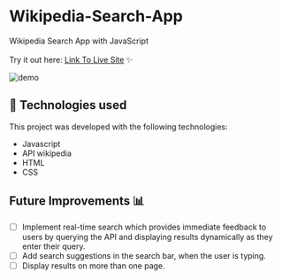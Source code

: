 # Wikipedia-Search-App

Wikipedia Search App with JavaScript
<br><br>Try it out here: [Link To Live Site](https://beckyGia.github.io/Wikipedia-Search-App/) ✨

![demo](https://github.com/tdo95/Wikipedia-Search-App/blob/main/wikipediasearchapp.gif)

## 🚀 Technologies used

This project was developed with the following technologies:

- Javascript
- API wikipedia
- HTML
- CSS

## Future Improvements 📊

- [ ] Implement real-time search which provides immediate feedback to users by querying the API and displaying results dynamically as they enter their query.
- [ ] Add search suggestions in the search bar, when the user is typing.
- [ ] Display results on more than one page.
